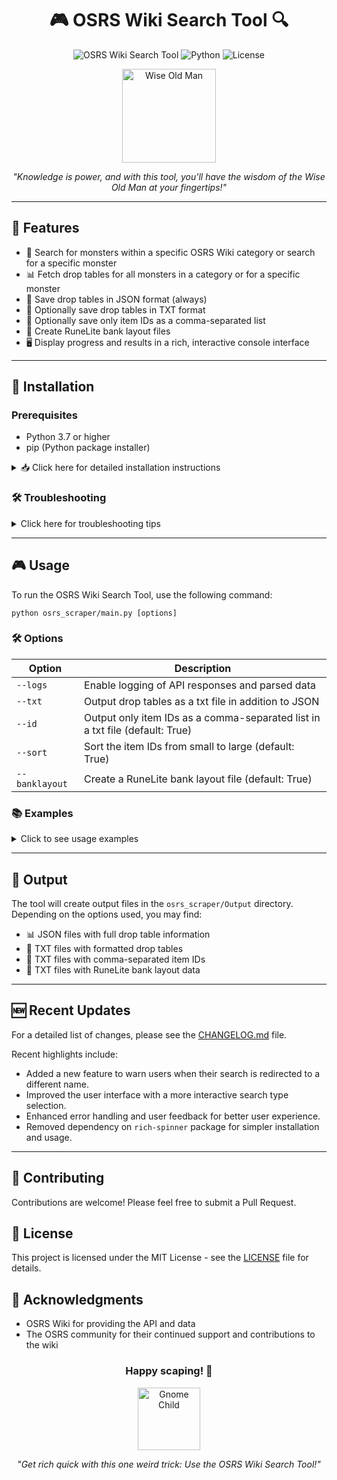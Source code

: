 <div align="center">

# 🎮 OSRS Wiki Search Tool 🔍

![OSRS Wiki Search Tool](https://img.shields.io/badge/OSRS-Wiki%20Search%20Tool-brightgreen)
![Python](https://img.shields.io/badge/Python-3.7%2B-blue)
![License](https://img.shields.io/badge/License-MIT-yellow)

<img src="https://oldschool.runescape.wiki/images/thumb/Wise_Old_Man_chathead.png/200px-Wise_Old_Man_chathead.png" alt="Wise Old Man" width="150"/>

*"Knowledge is power, and with this tool, you'll have the wisdom of the Wise Old Man at your fingertips!"*

</div>

---

## 🌟 Features

- 🔎 Search for monsters within a specific OSRS Wiki category or search for a specific monster
- 📊 Fetch drop tables for all monsters in a category or for a specific monster
- 💾 Save drop tables in JSON format (always)
- 📝 Optionally save drop tables in TXT format
- 🔢 Optionally save only item IDs as a comma-separated list
- 🏦 Create RuneLite bank layout files
- 🖥️ Display progress and results in a rich, interactive console interface

---

## 🚀 Installation

### Prerequisites

- Python 3.7 or higher
- pip (Python package installer)

<details>
<summary>📥 Click here for detailed installation instructions</summary>

#### Windows

1. Download the latest Python installer from the [official Python website](https://www.python.org/downloads/windows/).
2. Run the installer. Make sure to check the box that says "Add Python to PATH" during installation.
3. Open Command Prompt and type `python --version` to verify the installation.

#### macOS

1. Install Homebrew if you haven't already:
   ```
   /bin/bash -c "$(curl -fsSL https://raw.githubusercontent.com/Homebrew/install/HEAD/install.sh)"
   ```
2. Install Python using Homebrew:
   ```
   brew install python
   ```
3. Open Terminal and type `python3 --version` to verify the installation.

### Installing the OSRS Wiki Search Tool

#### Windows

1. Open Command Prompt
2. Install Git if you haven't already:
   ```
   winget install --id Git.Git -e --source winget
   ```
3. Clone the repository:
   ```
   git clone https://github.com/yourusername/osrs-wiki-search-tool.git
   cd osrs-wiki-search-tool
   ```
4. Create a virtual environment:
   ```
   python -m venv venv
   venv\Scripts\activate
   ```
5. Install the required packages:
   ```
   pip install -r requirements.txt
   ```

#### macOS

1. Open Terminal
2. Install Git if you haven't already:
   ```
   brew install git
   ```
3. Clone the repository:
   ```
   git clone https://github.com/yourusername/osrs-wiki-search-tool.git
   cd osrs-wiki-search-tool
   ```
4. Create a virtual environment:
   ```
   python3 -m venv venv
   source venv/bin/activate
   ```
5. Install the required packages:
   ```
   pip install -r requirements.txt
   ```

</details>

### 🛠️ Troubleshooting

<details>
<summary>Click here for troubleshooting tips</summary>

If you encounter any issues during installation:

- Make sure your Python version is 3.7 or higher by running `python --version` (Windows) or `python3 --version` (macOS).
- If you get a "command not found" error, make sure Python is added to your system's PATH.
- If you have issues with pip, you may need to upgrade it: `python -m pip install --upgrade pip` (Windows) or `python3 -m pip install --upgrade pip` (macOS).

</details>

---

## 🎮 Usage

To run the OSRS Wiki Search Tool, use the following command:

```
python osrs_scraper/main.py [options]
```

### 🛠️ Options

| Option | Description |
|--------|-------------|
| `--logs` | Enable logging of API responses and parsed data |
| `--txt` | Output drop tables as a txt file in addition to JSON |
| `--id` | Output only item IDs as a comma-separated list in a txt file (default: True) |
| `--sort` | Sort the item IDs from small to large (default: True) |
| `--banklayout` | Create a RuneLite bank layout file (default: True) |

### 📚 Examples

<details>
<summary>Click to see usage examples</summary>

1. Search for a specific monster and save drop table in JSON and TXT formats:
   ```
   python osrs_scraper/main.py --txt
   ```

2. Search for a category of monsters and save only item IDs:
   ```
   python osrs_scraper/main.py --id
   ```

3. Create a RuneLite bank layout file for a specific monster:
   ```
   python osrs_scraper/main.py --banklayout
   ```

4. Enable logging for debugging:
   ```
   python osrs_scraper/main.py --logs
   ```

</details>

---

## 📂 Output

The tool will create output files in the `osrs_scraper/Output` directory. Depending on the options used, you may find:

- 📊 JSON files with full drop table information
- 📝 TXT files with formatted drop tables
- 🔢 TXT files with comma-separated item IDs
- 🏦 TXT files with RuneLite bank layout data

---

## 🆕 Recent Updates

For a detailed list of changes, please see the [CHANGELOG.md](CHANGELOG.md) file.

Recent highlights include:
- Added a new feature to warn users when their search is redirected to a different name.
- Improved the user interface with a more interactive search type selection.
- Enhanced error handling and user feedback for better user experience.
- Removed dependency on `rich-spinner` package for simpler installation and usage.

---

## 🤝 Contributing

Contributions are welcome! Please feel free to submit a Pull Request.

## 📜 License

This project is licensed under the MIT License - see the [LICENSE](LICENSE) file for details.

## 🙏 Acknowledgments

- OSRS Wiki for providing the API and data
- The OSRS community for their continued support and contributions to the wiki

<div align="center">

### Happy scaping! 🎉

<img src="https://oldschool.runescape.wiki/images/thumb/Gnome_child_chathead.png/150px-Gnome_child_chathead.png" alt="Gnome Child" width="100"/>

*"Get rich quick with this one weird trick: Use the OSRS Wiki Search Tool!"*

</div>
